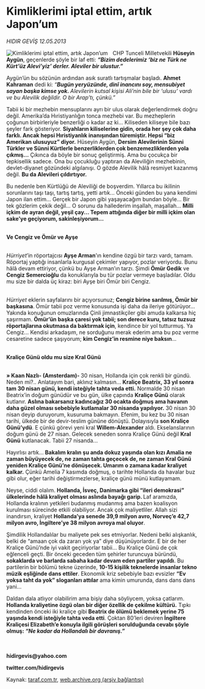 # Kimliklerimi iptal ettim, artık Japon’um

*HIDIR GEVİŞ 12.05.2013*

<div class="yazi"><img align="left" alt="Kimliklerimi iptal ettim, artık Japon’um" border="0" src="http://www.taraf.com.tr/fotoraflar/makaleler/kimliklerimi-iptal-ettim-artik-japon-um_7584_orijinal.jpg" style="border-right-width:10px; border-color:#FFFFFF"/>
<p>CHP
Tunceli Milletvekili <b>Hüseyin Aygün</b>,
geçenlerde<b> </b>şöyle bir laf etti: <b><i>“Bizim
dedelerimiz ‘biz ne Türk ne Kürt’üz Alevi’yiz’ derler. Aleviler bir ulustur.”</i></b><i> </i></p>
<p>
Aygün’ün bu sözünün ardından asık suratlı tartışmalar başladı. <b>Ahmet Kahraman</b> dedi ki: <i>“<b>Bugün
yeryüzünde, dinî inancını soy, mensubiyet sayan başka kimse yok. </b>Alevilerin
kutsal kişisi Ali’nin bile bir ‘ulusu’ vardı ve bu Alevilik değildir. O bir
Arap’tı, çünkü.”</i></p>
<p>
Tabii ki bir mezhebin mensuplarını ayrı bir ulus olarak değerlendirmek doğru
değil. Amerika’da Hıristiyanlığın tonca mezhebi var. Bu mezheplerin çoğunun
birbirleriyle benzerliği o kadar az ki... Kiliseden kiliseye bile bazı şeyler
fark gösteriyor. <b>Siyahların kiliselerine
gidin, orada her şey çok daha farklı. Ancak hepsi Hıristiyanlık inanışından
türemiştir. Hepsi “biz Amerikan ulusuyuz” diyor.</b> Hüseyin Aygün, <b>Dersim Alevilerinin Sünni Türkler ve Sünni
Kürtlerle benzerliklerden çok benzemezliklerden yola çıkmış...</b> Çıkınca da
böyle bir sonuç geliştirmiş. Ama bu çocukça bir tepkisellik sadece. Ona bu
çocukluğu yaptıran da Aleviliğin mezhebinin, devlet-diyanet gözündeki
algılanışı. O gözde Alevilik hâlâ resmiyet kazanmış değil. <b>Bu da Alevileri çıldırtıyor.</b> </p>
<p>
Bu nedenle ben Kürtlüğü de Aleviliği de boşverdim. Yıllarca bu ikilinin
sorunlarını taşı taşı, tartış tartış, yetti artık... Önceki günden bu yana
kendimi Japon ilan ettim... Gerçek bir Japon gibi yaşayacağım bundan böyle...
Bir tek gözlerim çekik değil... O sorunu da hallederim inşallah, maşallah... <b>Milli içkim de ayran değil, yeşil çay...
Tepem attığında diğer bir milli içkim olan sake’ye geçiyorum, sakinleşiyorum...
</b></p>
<p><b><br/>
Ve Cengiz ve Ömür ve Ayşe</b></p>
<p><i><br/>
Hürriyet</i>’in
röportajcısı <b>Ayşe Arman</b>’ın kendine
özgü bir tarzı vardı, tamam. Röportaj yaptığı insanlarla kurgusal çekimler
yapıyor, pozlar veriyordu. Bunu hâlâ devam ettiriyor, çünkü bu Ayşe Arman’ın
tarzı. Şimdi <b>Ömür Gedik</b> ve <b>Cengiz Semercioğlu</b> da konuklarıyla bu
tür pozlar vermeye başladılar. Oldu mu size bir dalda üç kiraz: biri Ayşe biri
Ömür biri Cengiz. </p>
<p><i><br/>
Hürriyet</i> eklerin
sayfalarını bir açıyorsunuz; <b>Cengiz
birine sarılmış, Ömür bir başkasına</b>.<b>
</b>Ömür tabii poz verme konusunda işi daha da ileriye götürüyor... Yakında
konuğunun omuzlarında Çinli jimnastikçiler gibi amuda kalkarsa hiç şaşırmam. <b>Ömür’ün başka çaresi yok tabii; son derece
kuru, tatsız tuzsuz röportajlarına okutmasa da baktırmak için</b>, kendince bir
yol tutturmuş. Ya Cengiz... Kendisi arkadaşım, ne sorduğunu merak ederim ama bu
poz verme cesaretine sadece şaşıyorum; <b>kim
Cengiz’in resmine niye baksın</b>... </p>
<p><b><br/>
Kraliçe Günü oldu mu size Kral Günü</b></p>
<p><b><br/>
» Kaan Nazlı- (Amsterdam)- </b>30
nisan, Hollanda için çok renkli bir gündü. Neden mi?.. Anlatayım bari, aklınız
kalmasın... <b>Kraliçe Beatrix, 33 yıl
sonra tam 30 nisan günü, kendi isteğiyle tahta veda etti.</b> Normalde 30 nisan
Beatrix’in doğum günüdür ve bu gün, ülke çapında <b>Kraliçe Günü</b> olarak kutlanır. <b>Aslına
bakarsanız kadıncağız 30 ocakta doğmuş ama havanın daha güzel olması sebebiyle
kutlamalar 30 nisanda yapılıyor.</b> 30 nisan 30 nisan deyip duruyorum,
kusuruma bakmayın. Efenim, bu kez bu 30 nisan tarihi, ülkede bir de devir-teslim
gününe dönüştü. Dolayısıyla <b>son Kraliçe
Günü’ydü</b>. E çünkü görevi yeni kral <b>Willem-Alexander</b>
aldı. Ekselanslarının doğum günü de 27 nisan. Gelecek seneden sonra Kraliçe
Günü değil <b>Kral Günü</b> kutlanacak.
Tabii 27 nisanda... </p>
<p>
Hayırlısı artık... <b>Bakalım kralın şu
anda dokuz yaşında olan kızı Amalia ne zaman büyüyecek de, ne zaman tahta
geçecek de, ne zaman Kral Günü yeniden Kraliçe Günü’ne dönüşecek. Umarım o
zamana kadar kraliyet kalkar.</b> Çünkü Amelia 7 kasımda doğmuş, o tarihte
Hollanda da havalar buz gibi olur, eğer tarihi değiştirmezlerse, kraliçe günü
münü kutlayamam.</p>
<p>
Neyse, ciddi olalım. <b>Hollanda, İsveç,
Danimarka gibi “ileri demokrasi” ülkelerinde hâlâ kraliyet olması aslında
bayağı garip. </b>Laf aramızda, Hollanda kralının yetkileri budanmış mudanmış
ama bazen koalisyon kurulması sürecinde etkili olabiliyor. Ancak çok
maliyetliler. Allah sizi inandırsın, kraliyet <b>Hollanda’ya senede 39,9 milyon avro, Norveç’e 42,7 milyon avro, İngiltere’ye
38 milyon avroya mal oluyor</b>.</p>
<p>
Şimdilik Hollandalılar bu maliyete pek ses etmiyorlar. Nedeni belki alışkanlık,
belki de “amaan çok da zararı yok ya” diye düşünüyorlardır. E bir de her
Kraliçe Günü’nde iyi vakit geçiriyorlar tabii... Bu Kraliçe Günü de çok
eğlenceli geçti. Bir önceki geceden tüm şehirler turuncuya büründü, <b>sokaklarda ve barlarda sabaha kadar devam
eden partiler yapıldı</b>. Bu partilerin bir bölümü tekne üzerinde, <b>10-15 kişilik teknelerde insanlar tekno
müzik eşliğinde dans ettiler</b>. Ekonomik kriz sebebiyle bazı evsizler <b>“Ev yoksa taht da yok” sloganları attılar</b>
ama kimin umurunda, dans dans dans yani...</p>
<p>
Daldan dala atlıyor olabilirim ama bişiy daha söyliycem, yoksa çatlarım. <b>Hollanda kraliyetine özgü olan bir diğer
özellik de çekilme kültürü.</b> Tıpkı kendinden önceki iki kraliçe gibi <b>Beatrix de ölümü beklemek yerine 75 yaşında
kendi isteğiyle tahta veda etti</b>. Çoktan 80’leri deviren<b> İngiltere Kraliçesi Elizabeth’e konuyla ilgili görüşleri sorulduğunda
cevabı şöyle olmuş: <i>“Ne kadar da
Hollandalı bir davranış.”</i></b></p>
<p><b><br/>
<br/>
hidirgevis@yahoo.com</b></p>
<p><b>twitter.com/hidirgevis</b></p><p>
</p>
</div>

Kaynak: [taraf.com.tr](http://www.taraf.com.tr:80/hidir-gevis-2/makale-kimliklerimi-iptal-ettim-artik-japon-um.htm), [web.archive.org (arşiv bağlantısı)](http://web.archive.org/web/20130608214059/http://www.taraf.com.tr:80/hidir-gevis-2/makale-kimliklerimi-iptal-ettim-artik-japon-um.htm)
